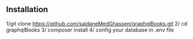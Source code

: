 ## Installation
1/git clone https://github.com/saidaneMedGhassen/graphqlBooks.git
2/ cd graphqlBooks
3/ composer install 
4/ config your database in .env file 

